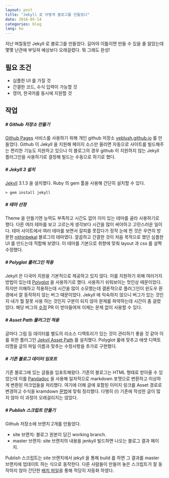 ```yaml
---
layout: post
title: "Jekyll 로 어떻게 블로그를 만들었나"
date: 2016-05-14
categories: blog
lang: ko
---
```


지난 며칠동안 Jekyll 로 블로그를 만들었다. 길어야 이틀이면 만들 수 있을 줄 알았는데
몇몇 난관에 부딪혀 예상보다 오래걸렸다. 뭐 그래도 완성!

## 필요 조건

- 심플한 UI 를 가질 것
- 간결한 코드, 수식 입력이 가능할 것
- 영어, 한국어를 동시에 지원할 것

## 작업

##### # Github 저장소 만들기

[Github Pages](https://pages.github.com/) 서비스를 사용하기 위해 개인 github 저장소
[veblush.github.io](https://github.com/veblush/veblush.github.io) 를 만들었다.
Github 이 Jekyll 을 지원해 페이지 소스만 올리면 자동으로 사이트를 빌드해주는 편리한 기능도
지원하고 있으나 이 블로그의 경우 github 이 지원하지 않는 Jekyll 플러그인을 사용하기로
결정해 빌드는 수동으로 하기로 했다. 

##### # Jekyll 3 설치

[Jekyll](https://jekyllrb.com/) 3.1.3 을 설치했다.
Ruby 의 gem 툴을 사용해 간단히 설치할 수 있다.

```
> gem install jekyll
```

##### # 테마 선정

Theme 을 만들기엔 능력도 부족하고 시간도 없어 이미 있는 테마를 골라 사용하기로 했다.
다른 여러 테마를 보고 고르는게 생각보다 시간을 많이 써야하고 고민스러운 일이다.
테마 사이트에서 여러 테마를 보면서 갈피를 못잡다가 정작 눈에 띈 것은 우연히 방문한
[nithinbekal](http://nithinbekal.com) 블로그의 테마였다.
깔끔하고 간결한 것이 처음 목적으로 했던 심플한 UI 를 만드는데 적합해 보였다.
이 테마를 기본으로 취향에 맞춰 layout 과 css 를 살짝 수정했다.

##### # Polyglot 플러그인 적용

Jekyll 은 다국어 지원을 기본적으로 제공하고 있지 않다. 이를 지원하기 위해
여러가지 방법이 있는데 [Polyglot](http://untra.github.io/polyglot/) 을 사용하기로 했다.
사용하기 쉬워보이는 첫인상 때문이었다. 하지만 이해하고 적용하는데 시간을 많이 소모했는데
결론적으로 플러그인이 윈도우 환경에서 잘 동작하지 않는 버그 때문이었다.
Jekyll 에 익숙하지 않으니 버그가 있는 것인지 내가 뭘 잘못 사용 하는 것인지 구분이 되지 않아
문제를 파악하는데 시간이 좀 걸렸었다.
해당 버그의 [수정](https://github.com/untra/polyglot/commit/3280a2d84da1a36929fb5615426349dc6cccf4c3)
PR 이 받아들여져 이제는 문제 없이 사용할 수 있다.

##### # Asset Path 플러그인 적용

글마다 그림 등 데이터를 별도의 리소스 디렉토리가 있는 것이 관리하기 좋을 것 같아
이를 위한 플러그인 [Jekyll Asset Path](https://github.com/samrayner/jekyll-asset-path-plugin)
를 설치했다.
Polyglot 룰에 맞추고 애셋 디렉토리명을 글의 파일 이름과 맞추는 수정사항을 추가로 구현했다.

##### # 기존 블로그 데이터 임포트

기존 블로그에 있는 글들을 임포트해왔다. 기존의 블로그는 HTML 형태로 받아올 수 있었는데
이를 [Pandadoc](https://www.pandadoc.com/) 을 사용해 일차적으로 markdown 포맷으로 변환하고
이상하게 변환된  마크업들을 처리했다. 여기에 더해 글에 포함된 이미지 링크를 Asset 경로로 변경하고
수식을 kramdown [문법](http://kramdown.gettalong.org/math_engine/mathjax.html)에 맞춰 정리했다.
다행히 (!) 기존에 작성한 글이 많지 않아 이 과정이 오래걸리지는 않았다.

##### # Publish 스크립트 만들기

Github 저장소에 브랜치 2개를 만들었다.

- site 브랜치: 블로그 원본이 담긴 working branch.
- master 브랜치: site 브랜치의 내용을 jenkyll 빌드하면 나오는 블로그 결과 페이지.

Publish 스크립트는 site 브랜치에서 jekyll 을 통해 build 를 하면 그 결과를
master 브랜치에 업데이트 하는 식으로 동작한다. 다른 사람들이 만들어 놓은 스크립트가
잘 동작하지 않아 간단한 [배치 파일](https://github.com/veblush/veblush.github.io/blob/site/publish.cmd)을
통해 적당히 자동화 하였다.
